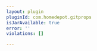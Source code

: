 ```yaml
---
layout: plugin
pluginId: com.homedepot.gitprops
isJarAvailable: true
error: ''
violations: []

---
```

